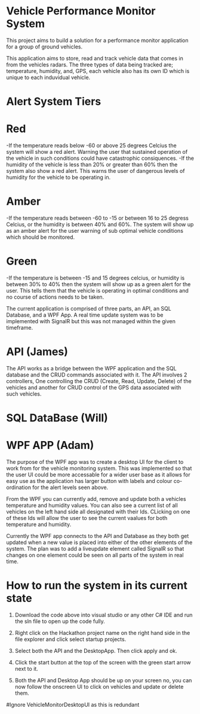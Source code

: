 # Vehicle Performance Monitor System

This project aims to build a solution for a performance monitor application for a group of ground vehicles.

This application aims to store, read and track vehicle data that comes in from the vehicles radars. The three types of data being tracked are; temperature, humidity, and, GPS, each vehicle also has its own ID which is unique to each induvidual vehicle. 

# Alert System Tiers
# Red
-If the temperature reads below -60 or above 25 degrees Celcius the system will show a red alert. Warning the user that sustained operation of the vehicle in such conditions could have catastrophic consiquences. 
-If the humidity of the vehicle is less than 20% or greater than 60% then the system also show a red alert. This warns the user of dangerous levels of humidity for the vehicle to be operating in. 

# Amber 
-If the temperature reads between -60 to -15 or between 16 to 25 degress Celcius, or the humidity is between 40% and 60%. The system will show up as an amber alert for the user warning of sub optimal vehicle conditions which should be monitored. 

# Green
-If the temperature is between -15 and 15 degrees celcius, or humidity is between 30% to 40% then the system will show up as a green alert for the user. This tells them that the vehicle is operating in optimal conditions and no course of actions needs to be taken.

The current application is comprised of three parts, an API, an SQL Database, and a WPF App. A real time update system was to be implemented with SignalR but this was not managed within the given timeframe.

# API (James)
The API works as a bridge between the WPF application and the SQL database and the CRUD commands associated with it. The API involves 2 controllers, One controlling the CRUD (Create, Read, Update, Delete) of the vehicles and another for CRUD control of the GPS data associated with such vehicles.

# SQL DataBase (Will)

# WPF APP (Adam)
The purpose of the WPF app was to create a desktop UI for the client to work from for the vehicle monitoring system. This was implemented so that the user UI could be more accessable for a wider user base as it allows for easy use as the application  has larger button with labels and colour co-ordination for the alert levels seen above. 

From the WPF you can currently add, remove and update both a vehicles temperature and humidity values. You can also see a current list of all vehicles on the left hand side all designated with their Ids. CLicking on one of these Ids will allow the user to see the current vaalues for both temperature and humidity.

Currently the WPF app connects to the API and Database as they both get updated when a new value is placed into either of the other elements of the system. The plan was to add a liveupdate element called SignalR so that changes on one element could be seen on all parts of the system in real time.

# How to run the system in its current state

1. Download the code above into visual studio or any other C# IDE and run the sln file to open up the code fully.

2. Right click on the Hackathon project name on the right hand side in the file explorer and click select startup projects. 

3. Select both the API and the DesktopApp. Then click apply and ok.

4. Click the start button at the top of the screen with the green start arrow next to it.

5. Both the API and Desktop App should be up on your screen no, you can now follow the onscreen UI to click on vehicles and update or delete them.  


#Ignore VehicleMonitorDesktopUI as this is redundant



